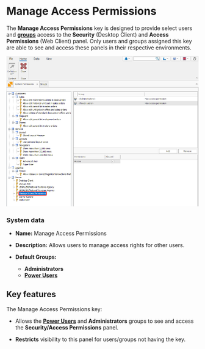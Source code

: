 # **Manage Access Permissions**

The **Manage Access Permissions** key is designed to provide select users and **[groups](../groups/index.md)** access to the **Security** (Desktop Client) and **Access Permissions** (Web Client) panel. Only users and groups assigned this key are able to see and access these panels in their respective environments.

![pictures](pictures/Manage_access_permissions_17_12.png)

### System data

- **Name:** Manage Access Permissions
- **Description:** Allows users to manage access rights for other users.
- **Default Groups:**
  
  - **Administrators**
  - **[Power Users](../groups/power-users.md)**

## Key features

The Manage Access Permissions key:

- Allows the **[Power Users](../groups/power-users.md)** and **Administrators** groups to see and access the **Security/Access Permissions** panel.
  
- **Restricts** visibility to this panel for users/groups not having the key.

